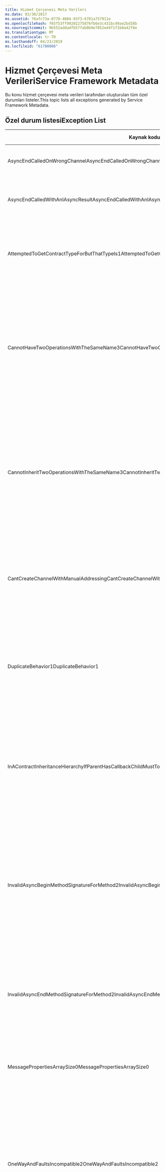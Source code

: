 ```yaml
---
title: Hizmet Çerçevesi Meta Verileri
ms.date: 03/30/2017
ms.assetid: 76afc73a-0770-4084-93f3-6701a757911e
ms.openlocfilehash: f65f53ff99202275876fb6e3c431bc49ae2bd38b
ms.sourcegitcommit: 9b552addadfb57fab0b9e7852ed4f1f1b8a42f8e
ms.translationtype: MT
ms.contentlocale: tr-TR
ms.lasthandoff: 04/23/2019
ms.locfileid: "61780806"
---
```

# <a name="service-framework-metadata"></a><span data-ttu-id="38ead-102">Hizmet Çerçevesi Meta Verileri</span><span class="sxs-lookup"><span data-stu-id="38ead-102">Service Framework Metadata</span></span>
<span data-ttu-id="38ead-103">Bu konu hizmet çerçevesi meta verileri tarafından oluşturulan tüm özel durumları listeler.</span><span class="sxs-lookup"><span data-stu-id="38ead-103">This topic lists all exceptions generated by Service Framework Metadata.</span></span>  
  
## <a name="exception-list"></a><span data-ttu-id="38ead-104">Özel durum listesi</span><span class="sxs-lookup"><span data-stu-id="38ead-104">Exception List</span></span>  
  
|<span data-ttu-id="38ead-105">Kaynak kodu</span><span class="sxs-lookup"><span data-stu-id="38ead-105">Resource Code</span></span>|<span data-ttu-id="38ead-106">Kaynak dizesi</span><span class="sxs-lookup"><span data-stu-id="38ead-106">Resource String</span></span>|  
|-------------------|---------------------|  
|<span data-ttu-id="38ead-107">AsyncEndCalledOnWrongChannel</span><span class="sxs-lookup"><span data-stu-id="38ead-107">AsyncEndCalledOnWrongChannel</span></span>|<span data-ttu-id="38ead-108">Zaman uyumsuz bir End yanlış kanalda çağrıldı.</span><span class="sxs-lookup"><span data-stu-id="38ead-108">An asynchronous End was called on the wrong channel.</span></span>|  
|<span data-ttu-id="38ead-109">AsyncEndCalledWithAnIAsyncResult</span><span class="sxs-lookup"><span data-stu-id="38ead-109">AsyncEndCalledWithAnIAsyncResult</span></span>|<span data-ttu-id="38ead-110">Zaman uyumsuz bir End IAsyncResult ile farklı bir Begin metodundan çağrıldı.</span><span class="sxs-lookup"><span data-stu-id="38ead-110">An asynchronous End was called with an IAsyncResult from a different Begin method.</span></span>|  
|<span data-ttu-id="38ead-111">AttemptedToGetContractTypeForButThatTypeIs1</span><span class="sxs-lookup"><span data-stu-id="38ead-111">AttemptedToGetContractTypeForButThatTypeIs1</span></span>|<span data-ttu-id="38ead-112">Belirtilen anlaşma türü alınmaya çalışıldı. Tür bir ServiceContract değil ve bir ServiceContract devralmıyor.</span><span class="sxs-lookup"><span data-stu-id="38ead-112">Attempted to get contract type for the specified.The type is not a ServiceContract and it does not inherit a ServiceContract.</span></span>|  
|<span data-ttu-id="38ead-113">CannotHaveTwoOperationsWithTheSameName3</span><span class="sxs-lookup"><span data-stu-id="38ead-113">CannotHaveTwoOperationsWithTheSameName3</span></span>|<span data-ttu-id="38ead-114">İki işlem aynı adla aynı anlaşmaya sahip olamaz.</span><span class="sxs-lookup"><span data-stu-id="38ead-114">Cannot have two operations in the same contract with the same name.</span></span> <span data-ttu-id="38ead-115">Belirtilen türü belirtilen yöntem, bu kuralı ihlal ediyor.</span><span class="sxs-lookup"><span data-stu-id="38ead-115">The specified methods in the specified type violate this rule.</span></span> <span data-ttu-id="38ead-116">Metot adını değiştirerek veya OperationContractAttribute Name özelliğini kullanarak işlemlerden adını değiştirin.</span><span class="sxs-lookup"><span data-stu-id="38ead-116">Change the name of one of the operations by changing the method name or by using the Name property of OperationContractAttribute.</span></span>|  
|<span data-ttu-id="38ead-117">CannotInheritTwoOperationsWithTheSameName3</span><span class="sxs-lookup"><span data-stu-id="38ead-117">CannotInheritTwoOperationsWithTheSameName3</span></span>|<span data-ttu-id="38ead-118">Aynı ada sahip iki farklı işlem devralınamaz.</span><span class="sxs-lookup"><span data-stu-id="38ead-118">Cannot inherit two different operations with the same name.</span></span> <span data-ttu-id="38ead-119">Belirtilen sözleşme belirtilen işlemi bu kuralı ihlal ediyor.</span><span class="sxs-lookup"><span data-stu-id="38ead-119">The specified operation from the specified contracts violate this rule.</span></span> <span data-ttu-id="38ead-120">Metot adını değiştirerek veya OperationContractAttribute Name özelliğini kullanarak işlemlerden adını değiştirin.</span><span class="sxs-lookup"><span data-stu-id="38ead-120">Change the name of one of the operations by changing the method name or by using the Name property of OperationContractAttribute.</span></span>|  
|<span data-ttu-id="38ead-121">CantCreateChannelWithManualAddressing</span><span class="sxs-lookup"><span data-stu-id="38ead-121">CantCreateChannelWithManualAddressing</span></span>|<span data-ttu-id="38ead-122">İstek/yanıt ve el ile adresleme gerektiren, ancak yalnızca çift yönlü iletişimi destekleyen bir bağlama gerektiren bir sözleşme için bir kanal oluşturulamıyor.</span><span class="sxs-lookup"><span data-stu-id="38ead-122">Cannot create a channel for a contract that requires a request/reply and a binding that requires manual addressing but only supports duplex communication.</span></span>|  
|<span data-ttu-id="38ead-123">DuplicateBehavior1</span><span class="sxs-lookup"><span data-stu-id="38ead-123">DuplicateBehavior1</span></span>|<span data-ttu-id="38ead-124">Değer koleksiyona eklenemiyor.</span><span class="sxs-lookup"><span data-stu-id="38ead-124">The value cannot be added to the collection.</span></span> <span data-ttu-id="38ead-125">Koleksiyon zaten aynı belirtilen türden bir öğe içeriyor.</span><span class="sxs-lookup"><span data-stu-id="38ead-125">The collection already contains an item of the same specified type.</span></span> <span data-ttu-id="38ead-126">Bu koleksiyon, yalnızca her türün bir örneğini destekler.</span><span class="sxs-lookup"><span data-stu-id="38ead-126">This collection only supports one instance of each type.</span></span>|  
|<span data-ttu-id="38ead-127">InAContractInheritanceHierarchyIfParentHasCallbackChildMustToo</span><span class="sxs-lookup"><span data-stu-id="38ead-127">InAContractInheritanceHierarchyIfParentHasCallbackChildMustToo</span></span>|<span data-ttu-id="38ead-128">Belirtilen temel hizmet sözleşmesi belirtilen geri çağırma anlaşması olduğundan, belirtilen türetilmiş hizmet sözleşmesi de, geri çağırma anlaşması belirtilen tür veya türetilmiş bir tür belirtmelisiniz.</span><span class="sxs-lookup"><span data-stu-id="38ead-128">Because the specified base service contract has a specified callback contract, the specified derived service contract must also specify either the specified type, or a derived type as its callback contract.</span></span>|  
|<span data-ttu-id="38ead-129">InvalidAsyncBeginMethodSignatureForMethod2</span><span class="sxs-lookup"><span data-stu-id="38ead-129">InvalidAsyncBeginMethodSignatureForMethod2</span></span>|<span data-ttu-id="38ead-130">Geçersiz zaman uyumsuz Begin metodu imzası için belirtilen ServiceContract türündeki belirtilen yöntem.</span><span class="sxs-lookup"><span data-stu-id="38ead-130">Invalid asynchronous Begin method signature for the specified method in the specified ServiceContract type.</span></span> <span data-ttu-id="38ead-131">Başlayan yöntemi en son iki bağımsız değişken olarak bir AsyncCallback ve bir nesne almak ve bir IAsyncResult döndürmelidir.</span><span class="sxs-lookup"><span data-stu-id="38ead-131">Your begin method must take an AsyncCallback and an object as the last two arguments and return an IAsyncResult.</span></span>|  
|<span data-ttu-id="38ead-132">InvalidAsyncEndMethodSignatureForMethod2</span><span class="sxs-lookup"><span data-stu-id="38ead-132">InvalidAsyncEndMethodSignatureForMethod2</span></span>|<span data-ttu-id="38ead-133">Geçersiz zaman uyumsuz End metodu imzası için belirtilen ServiceContract türündeki belirtilen yöntem.</span><span class="sxs-lookup"><span data-stu-id="38ead-133">Invalid asynchronous End method signature for the specified method in the specified ServiceContract type.</span></span> <span data-ttu-id="38ead-134">Son yönteminizi son bağımsız değişken olarak bir IAsyncResult almalıdır.</span><span class="sxs-lookup"><span data-stu-id="38ead-134">Your end method must take an IAsyncResult as the last argument.</span></span>|  
|<span data-ttu-id="38ead-135">MessagePropertiesArraySize0</span><span class="sxs-lookup"><span data-stu-id="38ead-135">MessagePropertiesArraySize0</span></span>|<span data-ttu-id="38ead-136">Geçirilen dizi bu koleksiyonda bulunan özelliklerin tümünü tutacak yeterli yer yok.</span><span class="sxs-lookup"><span data-stu-id="38ead-136">The array that was passed does not have enough space to hold all the properties contained by this collection.</span></span>|  
|<span data-ttu-id="38ead-137">OneWayAndFaultsIncompatible2</span><span class="sxs-lookup"><span data-stu-id="38ead-137">OneWayAndFaultsIncompatible2</span></span>|<span data-ttu-id="38ead-138">Belirtilen yöntemde belirtilen tür IsOneWay işaretlenmiş = true ayarına ve bir ya da birkaç FaultContractAttributes bildiriyor.</span><span class="sxs-lookup"><span data-stu-id="38ead-138">The specified method in the specified type is marked as IsOneWay=true and declares one or more FaultContractAttributes.</span></span> <span data-ttu-id="38ead-139">One-Way metotları, FaultContractAttributes bildiremez.</span><span class="sxs-lookup"><span data-stu-id="38ead-139">One-way methods cannot declare FaultContractAttributes.</span></span> <span data-ttu-id="38ead-140">IsOneWay değerini false olarak değiştirin ya da FaultContractAttributes öğesini kaldırın.</span><span class="sxs-lookup"><span data-stu-id="38ead-140">Change IsOneWay to false or remove the FaultContractAttributes.</span></span>|  
|<span data-ttu-id="38ead-141">UnsupportedWSDLOnlyOneMessage</span><span class="sxs-lookup"><span data-stu-id="38ead-141">UnsupportedWSDLOnlyOneMessage</span></span>|<span data-ttu-id="38ead-142">Desteklenmeyen Web Hizmetleri Açıklama Dili.</span><span class="sxs-lookup"><span data-stu-id="38ead-142">Unsupported Web Services Description Language.</span></span> <span data-ttu-id="38ead-143">Hata iletileri için yalnızca bir ileti bölümü desteklenir.</span><span class="sxs-lookup"><span data-stu-id="38ead-143">Only one message part is supported for fault messages.</span></span> <span data-ttu-id="38ead-144">Bu hata iletisi, birden çok ileti bölümüne başvurur.</span><span class="sxs-lookup"><span data-stu-id="38ead-144">This fault message refers to more than one message part.</span></span> <span data-ttu-id="38ead-145">Web Hizmetleri Açıklama Dili dosyasına düzenleme erişimi varsa, ileti başvuruları yalnızca bir bölüme ek ileti bölümlerini kaldırarak sorunu düzeltebilirsiniz.</span><span class="sxs-lookup"><span data-stu-id="38ead-145">If you have edit access to the Web Services Description Language file, you can fix the problem by removing the extra message parts such that fault message references just one part.</span></span>|  
|<span data-ttu-id="38ead-146">UnsupportedWSDLTheFault</span><span class="sxs-lookup"><span data-stu-id="38ead-146">UnsupportedWSDLTheFault</span></span>|<span data-ttu-id="38ead-147">Desteklenmeyen Web Hizmetleri Açıklama Dili.</span><span class="sxs-lookup"><span data-stu-id="38ead-147">Unsupported Web Services Description Language.</span></span> <span data-ttu-id="38ead-148">Hata iletisi bölümü bir öğeye başvuru gerekir.</span><span class="sxs-lookup"><span data-stu-id="38ead-148">The fault message part must reference an element.</span></span> <span data-ttu-id="38ead-149">Bu hata iletisi bir öğeye başvurmuyor.</span><span class="sxs-lookup"><span data-stu-id="38ead-149">This fault message does not refer to an element.</span></span> <span data-ttu-id="38ead-150">Web Hizmetleri tanım dili belge düzenleme erişimi varsa 'element' özniteliğini kullanarak bir şema öğesine başvuru sorunu düzeltebilirsiniz.</span><span class="sxs-lookup"><span data-stu-id="38ead-150">If you have edit access to the Web Services Definition Language document, you can fix the problem by referencing a schema element using the 'element' attribute.</span></span>|  
|<span data-ttu-id="38ead-151">WsdlImportErrorDependencyDetail</span><span class="sxs-lookup"><span data-stu-id="38ead-151">WsdlImportErrorDependencyDetail</span></span>|<span data-ttu-id="38ead-152">Belirtilen içeri aktarılırken bir hata oluştu. belirtilen bir değere bağımlı olduğunu.</span><span class="sxs-lookup"><span data-stu-id="38ead-152">An error occurred while importing the specified that the other specified value is dependent on.</span></span> <span data-ttu-id="38ead-153">Xpath da belirtilir.</span><span class="sxs-lookup"><span data-stu-id="38ead-153">The Xpath is also specified.</span></span>|  
|<span data-ttu-id="38ead-154">XsdMissingRequiredAttribute1</span><span class="sxs-lookup"><span data-stu-id="38ead-154">XsdMissingRequiredAttribute1</span></span>|<span data-ttu-id="38ead-155">Gerekli öznitelik belirtilen eksik.</span><span class="sxs-lookup"><span data-stu-id="38ead-155">Missing the specified required attribute.</span></span>|
